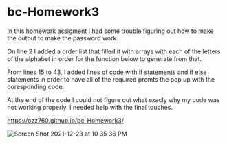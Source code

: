 # bc-Homework3


In this homework assigment I had some trouble figuring out how to make the output to make the password work.  

On line 2 I added a order list that filled it with arrays with each of the letters of the alphabet in order for the function below to generate from that. 

From lines 15 to 43, I added lines of code with if statements and if else statements in order to have all of the required promts the pop up with the coresponding code. 

At the end of the code I could not figure out what exacly why my code was not working properly. I needed help with the final touches. 

 https://ozz760.github.io/bc-Homework3/

![Screen Shot 2021-12-23 at 10 35 36 PM](https://user-images.githubusercontent.com/95610872/147325571-37ca36a3-934e-4f86-90ac-80ca72fcb41f.png)
